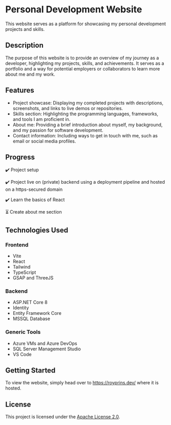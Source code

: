 # Personal Development Website

This website serves as a platform for showcasing my personal development projects and skills.

## Description

The purpose of this website is to provide an overview of my journey as a developer, highlighting my projects, skills, and achievements. It serves as a portfolio and a way for potential employers or collaborators to learn more about me and my work.

## Features

- Project showcase: Displaying my completed projects with descriptions, screenshots, and links to live demos or repositories.
- Skills section: Highlighting the programming languages, frameworks, and tools I am proficient in.
- About me: Providing a brief introduction about myself, my background, and my passion for software development.
- Contact information: Including ways to get in touch with me, such as email or social media profiles.

## Progress

✔️ Project setup

✔️ Project live on (private) backend using a deployment pipeline and hosted on a https-secured domain

✔️ Learn the basics of React

⏳ Create about me section

## Technologies Used

### Frontend

- Vite
- React
- Tailwind
- TypeScript
- GSAP and ThreeJS

### Backend

- ASP.NET Core 8
- Identity
- Entity Framework Core
- MSSQL Database

### Generic Tools

- Azure VMs and Azure DevOps
- SQL Server Management Studio
- VS Code

## Getting Started

To view the website, simply head over to https://royprins.dev/ where it is hosted.

## License

This project is licensed under the [Apache License 2.0](https://www.apache.org/licenses/LICENSE-2.0.txt).
